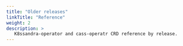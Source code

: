 ```yaml
---
title: "Older releases"
linkTitle: "Reference"
weight: 2
description: >
   K8ssandra-operator and cass-operatr CRD reference by release.
---
```


